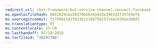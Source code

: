 ```yaml
---
redirect_url: /bot-framework/bot-service-channel-connect-facebook
ms.openlocfilehash: 08610293aa56370b5634a8d3e3961d2f39f69ef8
ms.sourcegitcommit: f576981342fb3361216675815714e24281e20ddf
ms.translationtype: HT
ms.contentlocale: zh-CN
ms.lasthandoff: 07/18/2018
ms.locfileid: "39297786"
---
```

